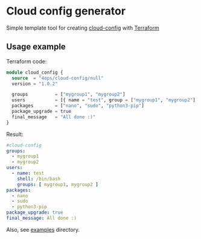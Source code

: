 # Cloud config generator

Simple template tool for creating [cloud-config](https://cloudinit.readthedocs.io/en/latest/topics/examples.html) with [Terraform](https://www.terraform.io/)

## Usage example

Terraform code:

```terraform
module cloud_config {
  source  = "4ops/cloud-config/null"
  version = "1.0.2"

  groups          = ["mygroup1", "mygroup2"]
  users           = [{ name = "test", group = ["mygroup1", "mygroup2"] }]
  packages        = ["nano", "sudo", "python3-pip"]
  package_upgrade = true
  final_message   = "All done :)"
}
```

Result:

```yaml
#cloud-config
groups:
  - mygroup1
  - mygroup2
users:
  - name: test
    shell: /bin/bash
    groups: [ mygroup1, mygroup2 ]
packages:
  - nano
  - sudo
  - python3-pip
package_upgrade: true
final_message: All done :)
```

Also, see [examples](/examples) directory.
